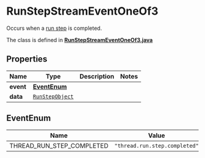 

# RunStepStreamEventOneOf3

Occurs when a [run step](/docs/api-reference/runs/step-object) is completed.

The class is defined in **[RunStepStreamEventOneOf3.java](../../src/main/java/org/openapitools/model/RunStepStreamEventOneOf3.java)**

## Properties

Name | Type | Description | Notes
------------ | ------------- | ------------- | -------------
**event** | [**EventEnum**](#EventEnum) |  | 
**data** | [`RunStepObject`](RunStepObject.md) |  | 

## EventEnum

Name | Value
---- | -----
THREAD_RUN_STEP_COMPLETED | `"thread.run.step.completed"`



